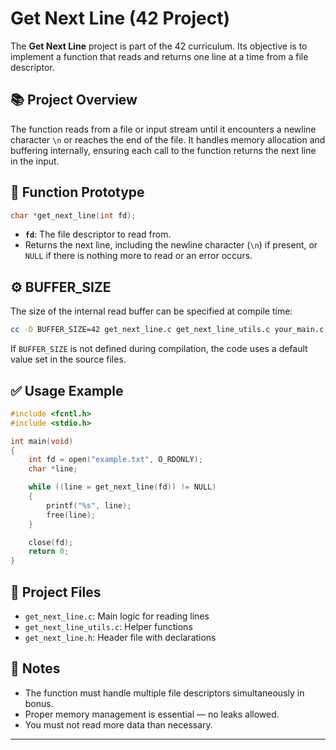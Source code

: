 # Get Next Line (42 Project)

The **Get Next Line** project is part of the 42 curriculum. Its objective is to implement a function that reads and returns one line at a time from a file descriptor.

## 📚 Project Overview

The function reads from a file or input stream until it encounters a newline character `\n` or reaches the end of the file. It handles memory allocation and buffering internally, ensuring each call to the function returns the next line in the input.

## 🧠 Function Prototype

```c
char *get_next_line(int fd);
```

- **`fd`**: The file descriptor to read from.
- Returns the next line, including the newline character (`\n`) if present, or `NULL` if there is nothing more to read or an error occurs.

## ⚙️ BUFFER_SIZE

The size of the internal read buffer can be specified at compile time:

```bash
cc -D BUFFER_SIZE=42 get_next_line.c get_next_line_utils.c your_main.c
```

If `BUFFER_SIZE` is not defined during compilation, the code uses a default value set in the source files.

## ✅ Usage Example

```c
#include <fcntl.h>
#include <stdio.h>

int main(void)
{
    int fd = open("example.txt", O_RDONLY);
    char *line;

    while ((line = get_next_line(fd)) != NULL)
    {
        printf("%s", line);
        free(line);
    }

    close(fd);
    return 0;
}
```

## 📁 Project Files

- `get_next_line.c`: Main logic for reading lines
- `get_next_line_utils.c`: Helper functions
- `get_next_line.h`: Header file with declarations

## 📝 Notes

- The function must handle multiple file descriptors simultaneously in bonus.
- Proper memory management is essential — no leaks allowed.
- You must not read more data than necessary.

---

